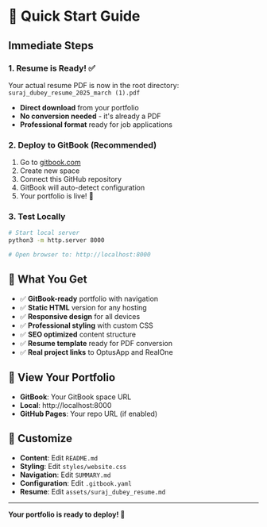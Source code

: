 # 🚀 Quick Start Guide

## Immediate Steps

### 1. Resume is Ready! ✅
Your actual resume PDF is now in the root directory: `suraj_dubey_resume_2025_march (1).pdf`
- **Direct download** from your portfolio
- **No conversion needed** - it's already a PDF
- **Professional format** ready for job applications

### 2. Deploy to GitBook (Recommended)
1. Go to [gitbook.com](https://gitbook.com)
2. Create new space
3. Connect this GitHub repository
4. GitBook will auto-detect configuration
5. Your portfolio is live! 🎉

### 3. Test Locally
```bash
# Start local server
python3 -m http.server 8000

# Open browser to: http://localhost:8000
```

## 🎯 What You Get

- ✅ **GitBook-ready** portfolio with navigation
- ✅ **Static HTML** version for any hosting
- ✅ **Responsive design** for all devices
- ✅ **Professional styling** with custom CSS
- ✅ **SEO optimized** content structure
- ✅ **Resume template** ready for PDF conversion
- ✅ **Real project links** to OptusApp and RealOne

## 📱 View Your Portfolio

- **GitBook**: Your GitBook space URL
- **Local**: http://localhost:8000
- **GitHub Pages**: Your repo URL (if enabled)

## 🔧 Customize

- **Content**: Edit `README.md`
- **Styling**: Edit `styles/website.css`
- **Navigation**: Edit `SUMMARY.md`
- **Configuration**: Edit `.gitbook.yaml`
- **Resume**: Edit `assets/suraj_dubey_resume.md`

---

**Your portfolio is ready to deploy! 🎊**
